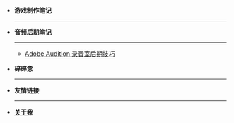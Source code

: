 
- **游戏制作笔记**

  ------
  
- **音频后期笔记**

  -------

  - [Adobe Audition 录音室后期技巧](zh_cn/media/audition.md)


- **碎碎念**

  ------

- **友情链接**

  ------
  
- [**关于我**](/)